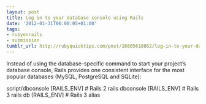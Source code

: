 ```yaml
---
layout: post
title: Log in to your database console using Rails
date: '2012-01-31T06:00:05+01:00'
tags:
- rubyonrails
- submission
tumblr_url: http://rubyquicktips.com/post/16805618862/log-in-to-your-database-console-using-rails
---
```

Instead of using the database-specific command to start your project’s database console, Rails provides one consistent interface for the most popular databases (MySQL, PostgreSQL and SQLite):


  script/dbconsole [RAILS_ENV] # Rails 2
rails dbconsole [RAILS_ENV] # Rails 3
rails db [RAILS_ENV] # Rails 3 alias
